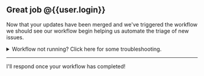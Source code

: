 ## Great job @{{user.login}}

Now that your updates have been merged and we've triggered the workflow we should see our workflow begin helping us automate the triage of new issues.

<details>
  <summary>Workflow not running? Click here for some troubleshooting.</summary>

Try the following troubleshooting steps:
1. Click on the [Actions tab]({{ store.actionsUrl }}) to see the status of your workflow run. See [Managing a workflow run](https://help.github.com/en/actions/configuring-and-managing-workflows/managing-a-workflow-run) on GitHub Help for more information.
1. Edit your [workflow file]( {{ store.workflowEditUrl }}) and look for errors in the linter built into the browser.
1. Look for the [workflow trigger](https://help.github.com/en/actions/reference/events-that-trigger-workflows) and ensure you are performing an action that triggers that workflow.

If you need to make changes to your code, remove the [master branch protection]({{ store.branchSettingsUrl }}) and merge your changes into the `master` branch.
</details>

---

I'll respond once your workflow has completed!
